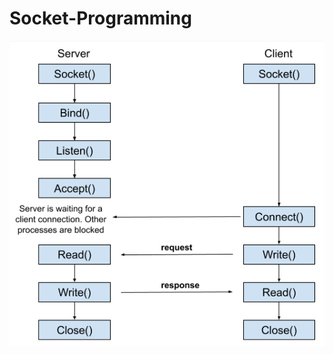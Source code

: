# Socket-Programming

![](https://github.com/SimonCao1207/Socket-Programming/blob/master/socket.png?raw=true)
